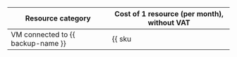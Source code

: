 | Resource category | Cost of 1 resource (per month), without VAT |
| --- | --- |
| VM connected to {{ backup-name }} | {{ sku|USD|backup.protected_vms.v2|month|string }} |